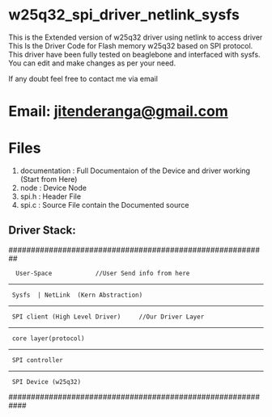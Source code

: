# w25q32_spi_driver_netlink_sysfs
This is the Extended version of w25q32 driver using netlink to access driver
This Is the Driver Code for Flash memory w25q32 based on SPI protocol. This driver have been fully tested on beaglebone and interfaced with sysfs. You can edit and make changes as per your need.

If any doubt feel free to contact me via email
# Email: jitenderanga@gmail.com

# Files
1) documentation  : Full Documentaion of the Device and driver working (Start from Here)
2) node           : Device Node 
3) spi.h          : Header File
4) spi.c          : Source File contain the Documented source


Driver Stack:
----------------
##########################################################

      User-Space			//User Send info from here

-------------------------

     Sysfs  | NetLink  (Kern Abstraction)

-------------------------

     SPI client (High Level Driver) 	//Our Driver Layer

-------------------------

     core layer(protocol)
 
-------------------------

     SPI controller
   
-------------------------

     SPI Device (w25q32)

############################################################
